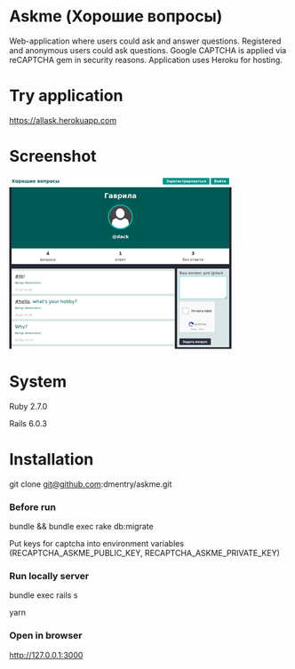 # Askme (Хорошие вопросы)

Web-application where users could ask and answer questions. Registered and anonymous users could ask questions. Google CAPTCHA is applied via reCAPTCHA gem in security reasons. Application uses Heroku for hosting.

# Try application
https://allask.herokuapp.com

# Screenshot
![Application screenshot](https://github.com/dmentry/askme/blob/master/askme_screenshot.jpg)

# System
Ruby 2.7.0

Rails 6.0.3

# Installation
git clone git@github.com:dmentry/askme.git

### Before run
bundle && bundle exec rake db:migrate

Put keys for captcha into environment variables (RECAPTCHA_ASKME_PUBLIC_KEY, RECAPTCHA_ASKME_PRIVATE_KEY)

### Run locally server
bundle exec rails s

yarn

### Open in browser

http://127.0.0.1:3000


